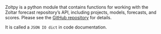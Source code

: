 Zoltpy is a python module that contains functions for working with the Zoltar forecast repository’s API,
including projects, models, forecasts, and scores. Please see the [GitHub repository](https://github.com/reichlab/zoltpy)
for details.

It is called a `JSON IO dict` in code documentation. 

